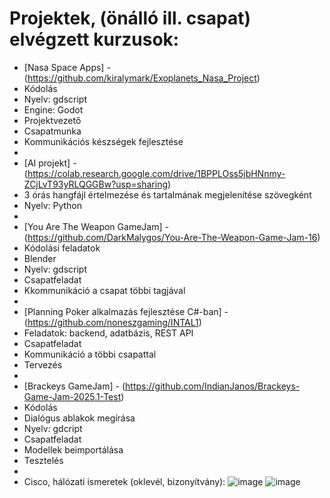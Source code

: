 # Projektek, (önálló ill. csapat) elvégzett kurzusok:

- [Nasa Space Apps] - (https://github.com/kiralymark/Exoplanets_Nasa_Project)
-    Kódolás
-    Nyelv: gdscript
-    Engine: Godot
-    Projektvezető
-    Csapatmunka
-    Kommunikációs készségek fejlesztése
-
- [AI projekt] - (https://colab.research.google.com/drive/1BPPLOss5jbHNnmy-ZCjLvT93yRLQGGBw?usp=sharing)
-   3 órás hangfájl értelmezése és tartalmának megjelenítése szövegként
-   Nyelv: Python
- 
- [You Are The Weapon GameJam] - (https://github.com/DarkMalygos/You-Are-The-Weapon-Game-Jam-16)
-   Kódolási feladatok
-   Blender
-   Nyelv: gdscript
-   Csapatfeladat
-   Kkommunikáció a csapat többi tagjával
-
- [Planning Poker alkalmazás fejlesztése C#-ban] - (https://github.com/noneszgaming/INTAL1)
-   Feladatok: backend, adatbázis, REST API
-   Csapatfeladat
-   Kommunikáció a többi csapattal
-   Tervezés
-  
- [Brackeys GameJam] - (https://github.com/IndianJanos/Brackeys-Game-Jam-2025.1-Test)
-   Kódolás
-   Dialógus ablakok megírása
-   Nyelv: gdcript
-   Csapatfeladat
-   Modellek beimportálása
-   Tesztelés
-
- Cisco, hálózati ismeretek (oklevél, bizonyítvány):
![image](https://github.com/user-attachments/assets/68fe597d-d734-422a-81f9-7e5027584eb1)
![image](https://github.com/user-attachments/assets/c175b3bd-015d-4fd7-a00f-a06ba52cf2c5)

